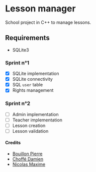 # Lesson manager

School project in C++ to manage lessons. 

## Requirements
* SQLite3

### Sprint n°1
- [x] SQLite implementation
- [x] SQLite connectivity
- [x] SQL `user` table
- [x] Rights management

### Sprint n°2
- [ ] Admin implementation
- [ ] Teacher implementation
- [ ] Lesson creation
- [ ] Lesson validation

#### Credits
* [Bouillon Pierre](https://pierrebouillon.tech/)
* [Choffé Damien](https://github.com/ChoffeD)
* [Nicolas Maxime](https://github.com/NicolasMaxime)
